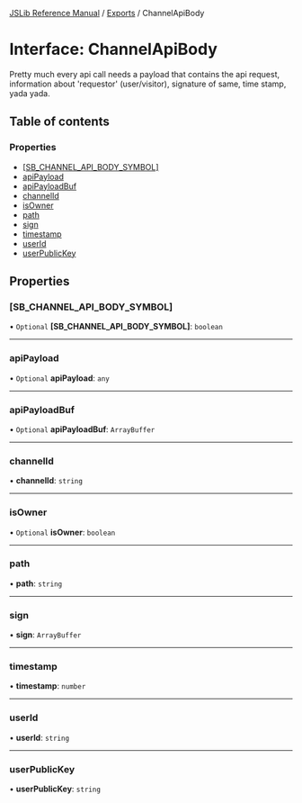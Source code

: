 [JSLib Reference Manual](../README.md) / [Exports](../modules.md) / ChannelApiBody

# Interface: ChannelApiBody

Pretty much every api call needs a payload that contains the
api request, information about 'requestor' (user/visitor),
signature of same, time stamp, yada yada.

## Table of contents

### Properties

- [[SB\_CHANNEL\_API\_BODY\_SYMBOL]](ChannelApiBody.md#[sb_channel_api_body_symbol])
- [apiPayload](ChannelApiBody.md#apipayload)
- [apiPayloadBuf](ChannelApiBody.md#apipayloadbuf)
- [channelId](ChannelApiBody.md#channelid)
- [isOwner](ChannelApiBody.md#isowner)
- [path](ChannelApiBody.md#path)
- [sign](ChannelApiBody.md#sign)
- [timestamp](ChannelApiBody.md#timestamp)
- [userId](ChannelApiBody.md#userid)
- [userPublicKey](ChannelApiBody.md#userpublickey)

## Properties

### [SB\_CHANNEL\_API\_BODY\_SYMBOL]

• `Optional` **[SB\_CHANNEL\_API\_BODY\_SYMBOL]**: `boolean`

___

### apiPayload

• `Optional` **apiPayload**: `any`

___

### apiPayloadBuf

• `Optional` **apiPayloadBuf**: `ArrayBuffer`

___

### channelId

• **channelId**: `string`

___

### isOwner

• `Optional` **isOwner**: `boolean`

___

### path

• **path**: `string`

___

### sign

• **sign**: `ArrayBuffer`

___

### timestamp

• **timestamp**: `number`

___

### userId

• **userId**: `string`

___

### userPublicKey

• **userPublicKey**: `string`
